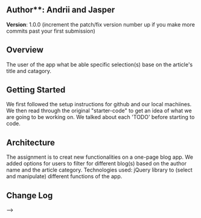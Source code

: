## Author**: Andrii and Jasper
**Version**: 1.0.0 (increment the patch/fix version number up if you make more commits past your first submission)

## Overview
<!-- Provide a high level overview of what this application is and why you are building it, beyond the fact that it's an assignment for a Code Fellows 301 class. (i.e. What's your problem domain?) -->

The user of the app what be able specific selection(s) base on the article's title and catagory. 

## Getting Started
<!-- What are the steps that a user must take in order to build this app on their own machine and get it running? -->

We first followed the setup instructions for github and our local machiines.
We then read through the original "starter-code" to get an idea of what we are going to be working on. 
We talked about each 'TODO' before starting to code. 

## Architecture
<!-- Provide a detailed description of the application design. What technologies (languages, libraries, etc) you're using, and any other relevant design information. -->

The assignment is to creat new functionalities on a one-page blog app. 
We added options for users to filter for different blog(s) based on the author name and the article category.
Technologies used: jQuery library to (select and manipulate) different functions of the app.

## Change Log
<!-- Use this are to document the iterative changes made to your application as each feature is successfully implemented. Use time stamps. Here's an examples:

Some shallenges:
displaying only the article at the bottom of the page to load (without creating a separate page)
> Getting the manu buttons to work and they stared to work only after we add a call funtions at the very end of the article.js page. 

## Credits and Collaborations
<!-- Give credit (and a link) to other people or resources that helped you build this application. -->
-->
